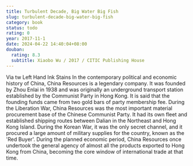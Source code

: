 ```yaml
---
title: Turbulent Decade, Big Water Big Fish
slug: turbulent-decade-big-water-big-fish
category: book
status: todo
rating: 0
year: 2017-11-1
date: 2024-04-22 14:40:04+08:00
douban:
  rating: 8.3
  subtitle: Xiaobo Wu / 2017 / CITIC Publishing House
---
```


Via tw Left Hand Ink Stains In the contemporary political and economic history of China, China Resources is a legendary company. It was founded by Zhou Enlai in 1938 and was originally an underground transport station established by the Communist Party in Hong Kong. It is said that the founding funds came from two gold bars of party membership fee. During the Liberation War, China Resources was the most important material procurement base of the Chinese Communist Party. It had its own fleet and established shipping routes between Dalian in the Northeast and Hong Kong Island. During the Korean War, it was the only secret channel, and it procured a large amount of military supplies for the country, known as the 'Red Buyer'. During the planned economic period, China Resources once undertook the general agency of almost all the products exported to Hong Kong from China, becoming the core window of international trade at that time.
